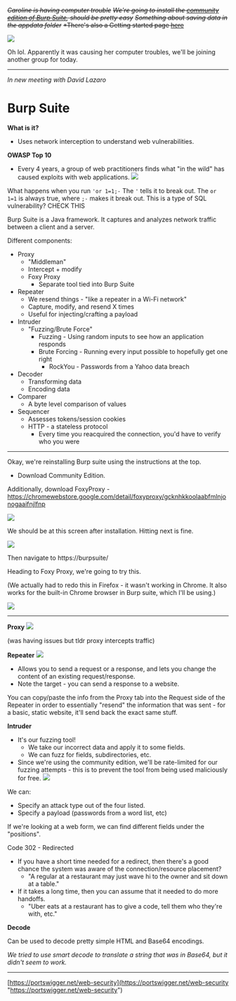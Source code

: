 ~~*Caroline is having computer trouble*~~
~~*We're going to install the [community edition of Burp Suite](https://portswigger.net/burp), should be pretty easy*~~
~~*Something about saving data in the appdata folder*~~
~~*There's also a Getting started page [here](https://portswigger.net/burp/documentation/desktop/getting-started)~~

![](../Images/Pasted%20image%2020240828091958.png)

Oh lol.
Apparently it was causing her computer troubles, we'll be joining another group for today.

---

*In new meeting with David Lazaro*
# Burp Suite

**What is it?**
 - Uses network interception to understand web vulnerabilities.

**OWASP Top 10**
 - Every 4 years, a group of web practitioners finds what "in the wild" has caused exploits with web applications.
![](../Images/Pasted%20image%2020240828093819.png)

What happens when you run `'or 1=1;-`
The `'` tells it to break out. The `or 1=1` is always true, where `;-` makes it break out.
This is a type of SQL vulnerability? CHECK THIS

Burp Suite is a Java framework. It captures and analyzes network traffic between a client and a server. 

Different components:
 - Proxy
	 - "Middleman"
	 - Intercept + modify
	 - Foxy Proxy
		 - Separate tool tied into Burp Suite
 - Repeater
	 - We resend things - "like a repeater in a Wi-Fi network"
	 - Capture, modify, and resend X times
	 - Useful for injecting/crafting a payload
 - Intruder
	 - "Fuzzing/Brute Force"
		 - Fuzzing - Using random inputs to see how an application responds
		 - Brute Forcing - Running every input possible to hopefully get one right
			 - RockYou - Passwords from a Yahoo data breach
 - Decoder
	 - Transforming data
	 - Encoding data
 - Comparer
	 - A byte level comparison of values
 - Sequencer
	 - Assesses tokens/session cookies
	 - HTTP - a stateless protocol
		 - Every time you reacquired the connection, you'd have to verify who you were

---

Okay, we're reinstalling Burp suite using the instructions at the top.
 - Download Community Edition.

Additionally, download FoxyProxy - https://chromewebstore.google.com/detail/foxyproxy/gcknhkkoolaabfmlnjonogaaifnjlfnp

![](../Images/Pasted%20image%2020240828100425.png)

We should be at this screen after installation. Hitting next is fine.

![](../Images/Pasted%20image%2020240828100831.png)

Then navigate to https://burpsuite/

Heading to Foxy Proxy, we're going to try this.

(We actually had to redo this in Firefox - it wasn't working in Chrome. It also works for the built-in Chrome browser in Burp suite, which I'll be using.)

![](../Images/Pasted%20image%2020240828101425.png)

---

**Proxy**
![](../Images/Pasted%20image%2020240828105006.png)

(was having issues but tldr proxy intercepts traffic)

**Repeater**
![](../Images/Pasted%20image%2020240828105325.png)
 - Allows you to send a request or a response, and lets you change the content of an existing request/response.
 - Note the target - you can send a response to a website.

You can copy/paste the info from the Proxy tab into the Request side of the Repeater in order to essentially "resend" the information that was sent - for a basic, static website, it'll send back the exact same stuff.

**Intruder**
 - It's our fuzzing tool!
	 - We take our incorrect data and apply it to some fields.
	 - We can fuzz for fields, subdirectories, etc.
 - Since we're using the community edition, we'll be rate-limited for our fuzzing attempts - this is to prevent the tool from being used maliciously for free.
 ![](../Images/Pasted%20image%2020240828110823.png)

We can:
 - Specify an attack type out of the four listed.
 - Specify a payload (passwords from a word list, etc)

If we're looking at a web form, we can find different fields under the "positions".

Code 302 - Redirected
 - If you have a short time needed for a redirect, then there's a good chance the system was aware of the connection/resource placement?
	 - "A regular at a restaurant may just wave hi to the owner and sit down at a table."
 - If it takes a long time, then you can assume that it needed to do more handoffs.
	 - "Uber eats at a restaurant has to give a code, tell them who they're with, etc."

**Decode**

Can be used to decode pretty simple HTML and Base64 encodings.

*We tried to use smart decode to translate a string that was in Base64, but it didn't seem to work.*

---

[https://portswigger.net/web-security](https://portswigger.net/web-security "https://portswigger.net/web-security")
